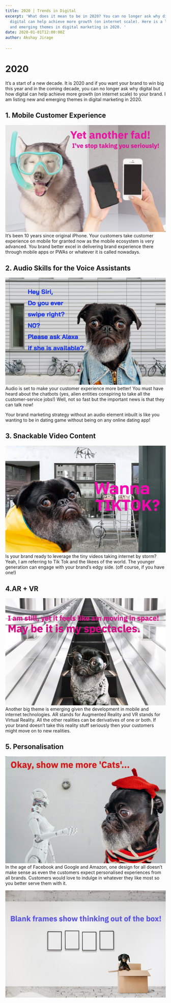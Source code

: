 ```yaml
---
title: 2020 | Trends in Digital
excerpt: 'What does it mean to be in 2020? You can no longer ask why digital but how
  digital can help achieve more growth (on internet scale). Here is a list of new
  and emerging themes in digital marketing in 2020. '
date: 2020-01-01T12:00:00Z
author: Akshay Jirage

---
```

# 2020

It’s a start of a new decade. It is 2020 and if you want your brand to win big this year and in the coming decade, you can no longer ask why digital but how digital can help achieve more growth (on internet scale) to your brand. I am listing new and emerging themes in digital marketing in 2020.

## 1. Mobile Customer Experience

![Mobile Customer Experience](/uploads/mobile-experience.png "Experience on mobile is key for brands in 2020")It’s been 10 years since original iPhone. Your customers take customer experience on mobile for granted now as the mobile ecosystem is very advanced. You brand better excel in delivering brand experience there through mobile apps or PWAs or whatever it is called nowadays.

## 2. Audio Skills for the Voice Assistants

![](/uploads/voice-assistants.png)Audio is set to make your customer experience more better! You must have heard about the chatbots (yes, alien entities conspiring to take all the customer-service jobs!) Well, not so fast but the important news is that they can talk now!

Your brand marketing strategy without an audio element inbuilt is like you wanting to be in dating game without being on any online dating app!

## 3. Snackable Video Content

![](/uploads/snack-video.png)Is your brand ready to leverage the tiny videos taking internet by storm? Yeah, I am referring to Tik Tok and the likees of the world. The younger generation can engage with your brand’s edgy side. (off course, if you have one!)

## 4.AR + VR

![](/uploads/ARVR.png)Another big theme is emerging given the development in mobile and internet technologies. AR stands for Augmented Reality and VR stands for Virtual Reality. All the other realities can be derivatives of one or both. If your brand doesn’t take this reality stuff seriously then your customers might move on to new realities.

## 5. Personalisation

![](/uploads/personalisation.png)In the age of Facebook and Google and Amazon, one design for all doesn’t make sense as even the customers expect personalised experiences from all brands. Customers would love to indulge in whatever they like most so you better serve them with it.

![](/uploads/creative-led.png)